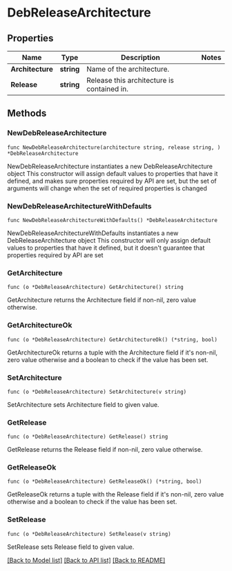 # DebReleaseArchitecture

## Properties

Name | Type | Description | Notes
------------ | ------------- | ------------- | -------------
**Architecture** | **string** | Name of the architecture. | 
**Release** | **string** | Release this architecture is contained in. | 

## Methods

### NewDebReleaseArchitecture

`func NewDebReleaseArchitecture(architecture string, release string, ) *DebReleaseArchitecture`

NewDebReleaseArchitecture instantiates a new DebReleaseArchitecture object
This constructor will assign default values to properties that have it defined,
and makes sure properties required by API are set, but the set of arguments
will change when the set of required properties is changed

### NewDebReleaseArchitectureWithDefaults

`func NewDebReleaseArchitectureWithDefaults() *DebReleaseArchitecture`

NewDebReleaseArchitectureWithDefaults instantiates a new DebReleaseArchitecture object
This constructor will only assign default values to properties that have it defined,
but it doesn't guarantee that properties required by API are set

### GetArchitecture

`func (o *DebReleaseArchitecture) GetArchitecture() string`

GetArchitecture returns the Architecture field if non-nil, zero value otherwise.

### GetArchitectureOk

`func (o *DebReleaseArchitecture) GetArchitectureOk() (*string, bool)`

GetArchitectureOk returns a tuple with the Architecture field if it's non-nil, zero value otherwise
and a boolean to check if the value has been set.

### SetArchitecture

`func (o *DebReleaseArchitecture) SetArchitecture(v string)`

SetArchitecture sets Architecture field to given value.


### GetRelease

`func (o *DebReleaseArchitecture) GetRelease() string`

GetRelease returns the Release field if non-nil, zero value otherwise.

### GetReleaseOk

`func (o *DebReleaseArchitecture) GetReleaseOk() (*string, bool)`

GetReleaseOk returns a tuple with the Release field if it's non-nil, zero value otherwise
and a boolean to check if the value has been set.

### SetRelease

`func (o *DebReleaseArchitecture) SetRelease(v string)`

SetRelease sets Release field to given value.



[[Back to Model list]](../README.md#documentation-for-models) [[Back to API list]](../README.md#documentation-for-api-endpoints) [[Back to README]](../README.md)


